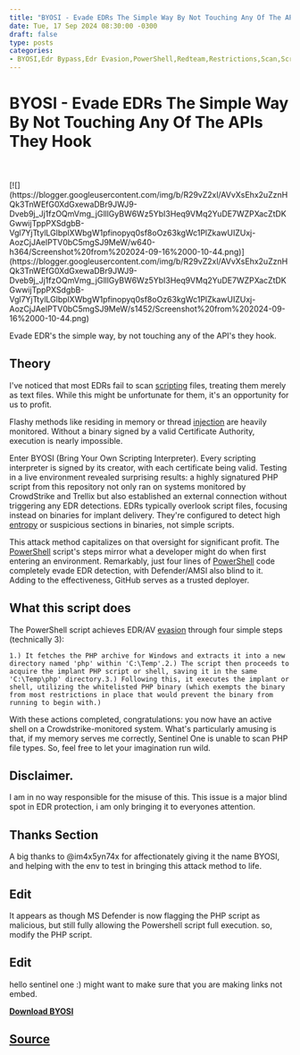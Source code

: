 ```yaml
---
title: "BYOSI - Evade EDRs The Simple Way By Not Touching Any Of The APIs They Hook"
date: Tue, 17 Sep 2024 08:30:00 -0300
draft: false
type: posts
categories: 
- BYOSI,Edr Bypass,Edr Evasion,PowerShell,Redteam,Restrictions,Scan,Scripting,Windows
---
```

# BYOSI - Evade EDRs The Simple Way By Not Touching Any Of The APIs They Hook

<br/>

<br/>
[![](https://blogger.googleusercontent.com/img/b/R29vZ2xl/AVvXsEhx2uZznHQk3TnWEfG0XdGxewaDBr9JWJ9-Dveb9j_Jj1fzOQmVmg_jGlllGyBW6Wz5YbI3Heq9VMq2YuDE7WZPXacZtDKGwwijTppPXSdgbB-Vgl7YjTtylLGlbplXWbgW1pfinopyq0sf8oOz63kgWc1PlZkawUIZUxj-AozCjJAelPTV0bC5mgSJ9MeW/w640-h364/Screenshot%20from%202024-09-16%2000-10-44.png)](https://blogger.googleusercontent.com/img/b/R29vZ2xl/AVvXsEhx2uZznHQk3TnWEfG0XdGxewaDBr9JWJ9-Dveb9j_Jj1fzOQmVmg_jGlllGyBW6Wz5YbI3Heq9VMq2YuDE7WZPXacZtDKGwwijTppPXSdgbB-Vgl7YjTtylLGlbplXWbgW1pfinopyq0sf8oOz63kgWc1PlZkawUIZUxj-AozCjJAelPTV0bC5mgSJ9MeW/s1452/Screenshot%20from%202024-09-16%2000-10-44.png)

  

Evade EDR's the simple way, by not touching any of the API's they hook.

Theory
------

I've noticed that most EDRs fail to scan [scripting](https://www.kitploit.com/search/label/Scripting "scripting") files, treating them merely as text files. While this might be unfortunate for them, it's an opportunity for us to profit.

Flashy methods like residing in memory or thread [injection](https://www.kitploit.com/search/label/Injection "injection") are heavily monitored. Without a binary signed by a valid Certificate Authority, execution is nearly impossible.

Enter BYOSI (Bring Your Own Scripting Interpreter). Every scripting interpreter is signed by its creator, with each certificate being valid. Testing in a live environment revealed surprising results: a highly signatured PHP script from this repository not only ran on systems monitored by CrowdStrike and Trellix but also established an external connection without triggering any EDR detections. EDRs typically overlook script files, focusing instead on binaries for implant delivery. They're configured to detect high [entropy](https://www.kitploit.com/search/label/Entropy "entropy") or suspicious sections in binaries, not simple scripts.

This attack method capitalizes on that oversight for significant profit. The [PowerShell](https://www.kitploit.com/search/label/PowerShell "PowerShell") script's steps mirror what a developer might do when first entering an environment. Remarkably, just four lines of [PowerShell](https://www.kitploit.com/search/label/PowerShell "PowerShell") code completely evade EDR detection, with Defender/AMSI also blind to it. Adding to the effectiveness, GitHub serves as a trusted deployer.

  

What this script does
---------------------

The PowerShell script achieves EDR/AV [evasion](https://www.kitploit.com/search/label/Evasion "evasion") through four simple steps (technically 3):

```
1.) It fetches the PHP archive for Windows and extracts it into a new directory named 'php' within 'C:\Temp'.2.) The script then proceeds to acquire the implant PHP script or shell, saving it in the same 'C:\Temp\php' directory.3.) Following this, it executes the implant or shell, utilizing the whitelisted PHP binary (which exempts the binary from most restrictions in place that would prevent the binary from running to begin with.)
```

With these actions completed, congratulations: you now have an active shell on a Crowdstrike-monitored system. What's particularly amusing is that, if my memory serves me correctly, Sentinel One is unable to scan PHP file types. So, feel free to let your imagination run wild.

Disclaimer.
-----------

I am in no way responsible for the misuse of this. This issue is a major blind spot in EDR protection, i am only bringing it to everyones attention.

Thanks Section
--------------

A big thanks to @im4x5yn74x for affectionately giving it the name BYOSI, and helping with the env to test in bringing this attack method to life.

Edit
----

It appears as though MS Defender is now flagging the PHP script as malicious, but still fully allowing the Powershell script full execution. so, modify the PHP script.

Edit
----

hello sentinel one :) might want to make sure that you are making links not embed.

  
  

**[Download BYOSI](https://github.com/oldkingcone/BYOSI "Download BYOSI")**

[Source](http://www.kitploit.com/2024/09/byosi-evade-edrs-simple-way-by-not.html)
<br/>
---
